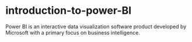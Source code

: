 # introduction-to-power-BI
Power BI is an interactive data visualization software product developed by Microsoft with a primary focus on business intelligence.
